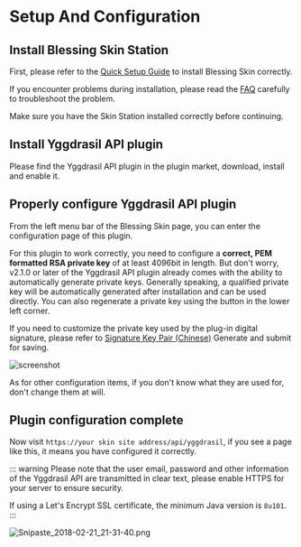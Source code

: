 # Setup And Configuration

## Install Blessing Skin Station

First, please refer to the [Quick Setup Guide](/en/setup.md) to install Blessing Skin correctly.

If you encounter problems during installation, please read the [FAQ](/en/faq.md) carefully to troubleshoot the problem.

Make sure you have the Skin Station installed correctly before continuing.

## Install Yggdrasil API plugin

Please find the Yggdrasil API plugin in the plugin market, download, install and enable it.

## Properly configure Yggdrasil API plugin

From the left menu bar of the Blessing Skin page, you can enter the configuration page of this plugin.

For this plugin to work correctly, you need to configure a **correct, PEM formatted RSA private key** of at least 4096bit in length. But don't worry, v2.1.0 or later of the Yggdrasil API plugin already comes with the ability to automatically generate private keys. Generally speaking, a qualified private key will be automatically generated after installation and can be used directly. You can also regenerate a private key using the button in the lower left corner.

If you need to customize the private key used by the plug-in digital signature, please refer to [Signature Key Pair (Chinese)](https://github.com/yushijinhun/authlib-injector/wiki/%E7%AD%BE%E5%90%8D%E5%AF%86%E9%92%A5%E5%AF%B9) Generate and submit for saving.

![screenshot](https://i.imgur.com/R01OulB.png)

As for other configuration items, if you don't know what they are used for, don't change them at will.

## Plugin configuration complete

Now visit `https://your skin site address/api/yggdrasil`, if you see a page like this, it means you have configured it correctly.

::: warning
Please note that the user email, password and other information of the Yggdrasil API are transmitted in clear text, please enable HTTPS for your server to ensure security.

If using a Let's Encrypt SSL certificate, the minimum Java version is `8u101`.
:::

![Snipaste_2018-02-21_21-31-40.png](https://i.loli.net/2018/02/21/5a8d74e4cbd0f.png)
